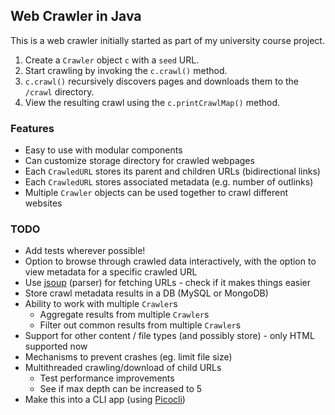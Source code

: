 ## Web Crawler in Java

This is a web crawler initially started as part of my university course project.

1. Create a `Crawler` object `c` with a `seed` URL.
2. Start crawling by invoking the `c.crawl()` method.
3. `c.crawl()` recursively discovers pages and downloads them to the `/crawl` directory.
4. View the resulting crawl using the `c.printCrawlMap()` method.

### Features

- Easy to use with modular components
- Can customize storage directory for crawled webpages
- Each `CrawledURL` stores its parent and children URLs (bidirectional links)
- Each `CrawledURL` stores associated metadata (e.g. number of outlinks)
- Multiple `Crawler` objects can be used together to crawl different websites

### TODO

- Add tests wherever possible!
- Option to browse through crawled data interactively, with the option to view metadata for a specific crawled URL
- Use [jsoup](https://jsoup.org/) (parser) for fetching URLs - check if it makes things easier
- Store crawl metadata results in a DB (MySQL or MongoDB)
- Ability to work with multiple `Crawler`s
    - Aggregate results from multiple `Crawler`s
    - Filter out common results from multiple `Crawler`s
- Support for other content / file types (and possibly store) - only HTML supported now
- Mechanisms to prevent crashes (eg. limit file size)
- Multithreaded crawling/download of child URLs
    - Test performance improvements
    - See if max depth can be increased to 5
- Make this into a CLI app (using [Picocli](https://picocli.info/))
